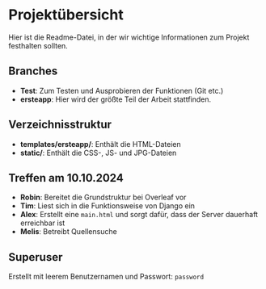 # Projektübersicht

Hier ist die Readme-Datei, in der wir wichtige Informationen zum Projekt festhalten sollten.

## Branches

- **Test**: Zum Testen und Ausprobieren der Funktionen (Git etc.)
- **ersteapp**: Hier wird der größte Teil der Arbeit stattfinden. 

## Verzeichnisstruktur

- **templates/ersteapp/**: Enthält die HTML-Dateien
- **static/**: Enthält die CSS-, JS- und JPG-Dateien

## Treffen am 10.10.2024

- **Robin**: Bereitet die Grundstruktur bei Overleaf vor
- **Tim**: Liest sich in die Funktionsweise von Django ein
- **Alex**: Erstellt eine `main.html` und sorgt dafür, dass der Server dauerhaft erreichbar ist
- **Melis**: Betreibt Quellensuche

## Superuser

Erstellt mit leerem Benutzernamen und Passwort: `password`